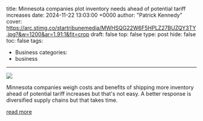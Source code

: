 title: Minnesota companies plot inventory needs ahead of potential tariff increases
date: 2024-11-22 13:03:00 +0000
author: "Patrick Kennedy"
cover: https://arc.stimg.co/startribunemedia/MWHSQG22W6F5HPLZ27BUZQY3TY.jpg?&w=1200&ar=1.91:1&fit=crop
draft: false
top: false
type: post
hide: false
toc: false
tags:
  - Business
categories:
  - business
---

![](https://arc.stimg.co/startribunemedia/MWHSQG22W6F5HPLZ27BUZQY3TY.jpg?&w=1200&ar=1.91:1&fit=crop)

Minnesota companies weigh costs and benefits of shipping more inventory ahead of potential tariff increases but that's not easy. A better response is diversified supply chains but that takes time.

[read more](https://www.startribune.com/trump-tariffs-port-strike-companies-inventory-supply-chain/601185220)
